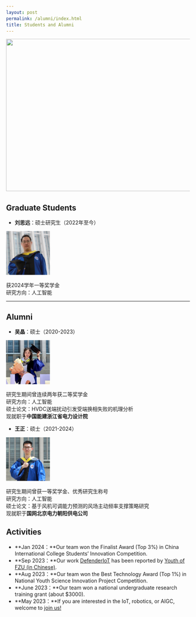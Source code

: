 ```yaml
---
layout: post
permalink: /alumni/index.html
title: Students and Alumni
---
```


<div class="second">
<img src="/images/alumni/team2.JPG" width="624" height="416">
</div>

## Graduate Students

- **刘思远**：硕士研究生（2022年至今）

<img src="/images/alumni/liuxin.JPG" width="120" height="120">

获2024学年一等奖学金
<br>研究方向：人工智能

---

## Alumni

- **吴晶**：硕士（2020-2023）

<img src="/images/alumni/wujing.jpg" width="120" height="120">

研究生期间曾连续两年获二等奖学金
<br>研究方向：人工智能
<br>硕士论文：HVDC送端扰动引发受端换相失败的机理分析
<br>现就职于**中国能建浙江省电力设计院**




- **王正**：硕士（2021-2024）
<img src="/images/alumni/wangzheng.JPG" width="120" height="120">

研究生期间曾获一等奖学金、优秀研究生称号
<br>研究方向：人工智能
<br>硕士论文：基于风机可调能力预测的风场主动频率支撑策略研究
<br>现就职于**国网北京电力朝阳供电公司**


## Activities

- **Jan 2024：**Our team won the Finalist Award (Top 3%) in China International College Students’ Innovation Competition.
- **Sep 2023：**Our work [DefenderIoT](https://fzuiot.site/) has been reported by [Youth of FZU (in Chinese)](https://mp.weixin.qq.com/s/MF2NJQtEHsVwsm8Ym-l7Gg).
- **Aug 2023：**Our team won the Best Technology Award (Top 1%) in National Youth Science Innovation Project Competition.
- **June 2023：**Our team won a national undergraduate research training grant (about $3000).
- **May 2023：**If you are interested in the IoT, robotics, or AIGC, welcome to [join us!](https://fzuiot.site/english/)<br>



